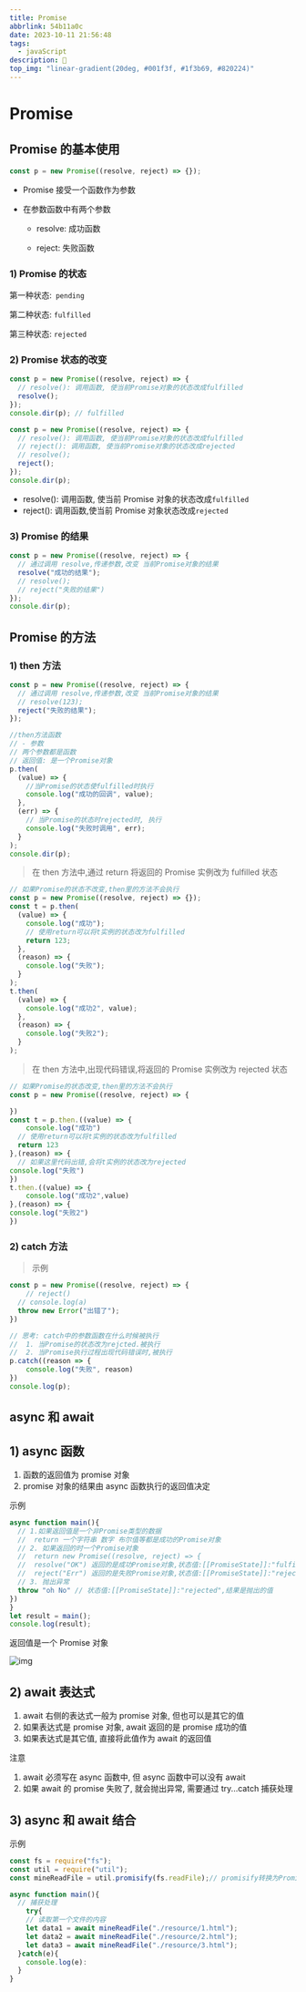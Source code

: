 ```yaml
---
title: Promise
abbrlink: 54b11a0c
date: 2023-10-11 21:56:48
tags:
  - javaScript
description: 🤠
top_img: "linear-gradient(20deg, #001f3f, #1f3b69, #820224)"
---
```


# Promise

## Promise 的基本使用

```javascript
const p = new Promise((resolve, reject) => {});
```

- Promise 接受一个函数作为参数

- 在参数函数中有两个参数

  - resolve: 成功函数

  - reject: 失败函数

### 1) Promise 的状态

第一种状态:` pending`

第二种状态: `fulfilled`

第三种状态: `rejected`

### 2) Promise 状态的改变

```javascript
const p = new Promise((resolve, reject) => {
  // resolve(): 调用函数, 使当前Promise对象的状态改成fulfilled
  resolve();
});
console.dir(p); // fulfilled
```

```javascript
const p = new Promise((resolve, reject) => {
  // resolve(): 调用函数, 使当前Promise对象的状态改成fulfilled
  // reject(): 调用函数, 使当前Promise对象的状态改成rejected
  // resolve();
  reject();
});
console.dir(p);
```

- resolve(): 调用函数, 使当前 Promise 对象的状态改成`fulfilled`
- reject(): 调用函数,使当前 Promise 对象状态改成`rejected`

### 3) Promise 的结果

```javascript
const p = new Promise((resolve, reject) => {
  // 通过调用 resolve,传递参数,改变 当前Promise对象的结果
  resolve("成功的结果");
  // resolve();
  // reject("失败的结果")
});
console.dir(p);
```

## Promise 的方法

### 1) then 方法

```javascript
const p = new Promise((resolve, reject) => {
  // 通过调用 resolve,传递参数,改变 当前Promise对象的结果
  // resolve(123);
  reject("失败的结果");
});

//then方法函数
// - 参数
// 两个参数都是函数
// 返回值: 是一个Promise对象
p.then(
  (value) => {
    //当Promise的状态使fulfilled时执行
    console.log("成功的回调", value);
  },
  (err) => {
    // 当Promise的状态时rejected时, 执行
    console.log("失败时调用", err);
  }
);
console.dir(p);
```

> 在 then 方法中,通过 return 将返回的 Promise 实例改为 fulfilled 状态

```javascript
// 如果Promise的状态不改变,then里的方法不会执行
const p = new Promise((resolve, reject) => {});
const t = p.then(
  (value) => {
    console.log("成功");
    // 使用return可以将t实例的状态改为fulfilled
    return 123;
  },
  (reason) => {
    console.log("失败");
  }
);
t.then(
  (value) => {
    console.log("成功2", value);
  },
  (reason) => {
    console.log("失败2");
  }
);
```

> 在 then 方法中,出现代码错误,将返回的 Promise 实例改为 rejected 状态

```javascript
// 如果Promise的状态改变,then里的方法不会执行
const p = new Promise((resolve, reject) => {

})
const t = p.then.((value) => {
	console.log("成功")
  // 使用return可以将t实例的状态改为fulfilled
  return 123
},(reason) => {
  // 如果这里代码出错,会将t实例的状态改为rejected
console.log("失败")
})
t.then.((value) => {
	console.log("成功2",value)
},(reason) => {
console.log("失败2")
})
```

### 2) catch 方法

> 示例

```javascript
const p = new Promise((resolve, reject) => {
	// reject()
  // console.log(a)
  throw new Error("出错了");
})

// 思考: catch中的参数函数在什么时候被执行
//  1. 当Promise的状态改为rejcted.被执行
//  2. 当Promise执行过程出现代码错误时,被执行
p.catch((reason => {
	console.log("失败", reason)
})
console.log(p);
```

## async 和 await

## 1) async 函数

1.  函数的返回值为 promise 对象
2.  promise 对象的结果由 async 函数执行的返回值决定

示例

```javascript
async function main(){
  // 1.如果返回值是一个非Promise类型的数据
  //  return 一个字符串 数字 布尔值等都是成功的Promise对象
  // 2. 如果返回的时一个Promise对象
  //  return new Promise((resolve, reject) => {
  //  resolve("OK") 返回的是成功Promise对象,状态值:[[PromiseState]]:"fulfilled"
  //  reject("Err") 返回的是失败Promise对象,状态值:[[PromiseState]]:"rejected"
  // 3. 抛出异常
  throw "oh No" // 状态值:[[PromiseState]]:"rejected",结果是抛出的值
})
}
let result = main();
console.log(result);
```

返回值是一个 Promise 对象

![img](https://cdn.nlark.com/yuque/0/2021/png/2934759/1615302593894-e1a59c34-08ff-4241-8eba-5512b1718bde.png)

## 2) await 表达式

1. await 右侧的表达式一般为 promise 对象, 但也可以是其它的值
2. 如果表达式是 promise 对象, await 返回的是 promise 成功的值
3. 如果表达式是其它值, 直接将此值作为 await 的返回值

注意

1. await 必须写在 async 函数中, 但 async 函数中可以没有 await
2. 如果 await 的 promise 失败了, 就会抛出异常, 需要通过 try...catch 捕获处理

## 3) async 和 await 结合

示例

```javascript
const fs = require("fs");
const util = require("util");
const mineReadFile = util.promisify(fs.readFile);// promisify转换为Promise形态的函数

async function main(){
  // 捕获处理
	try{
  	// 读取第一个文件的内容
    let data1 = await mineReadFile("./resource/1.html");
    let data2 = await mineReadFile("./resource/2.html");
    let data3 = await mineReadFile("./resource/3.html");
  }catch(e){
  	console.log(e):
  }
}
```
